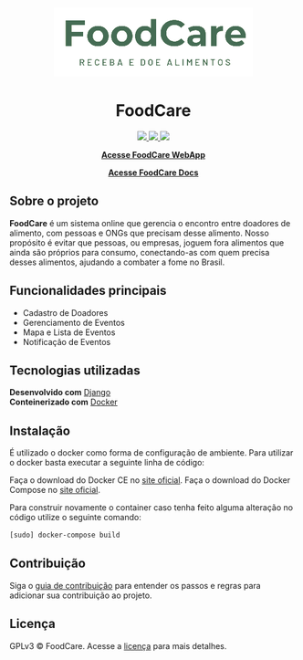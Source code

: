 <p align="center">
  <img src="docs/images/logo-medium.png" alt="Logo">
</p>

<h1 align="center">FoodCare</h1>

<p align="center">
  <a href="http://isitmaintained.com/project/fga-eps-mds/2019.2-FoodCare" alt="Porcentagem de issues abertas" >
    <img src="http://isitmaintained.com/badge/open/fga-eps-mds/2019.2-FoodCare.svg" />
  </a>
  <a href="http://isitmaintained.com/project/fga-eps-mds/2019.2-FoodCare" alt="Tempo médio para fechar uma issue" >
    <img src="http://isitmaintained.com/badge/resolution/fga-eps-mds/2019.2-FoodCare.svg" />
  </a>
  <a href="https://www.gnu.org/licenses/gpl-3.0" alt="Licença: GPL v3" >
    <img src="https://img.shields.io/badge/License-GPLv3-blue.svg" />
  </a>
</p>

<p align="center">
    <a href="https://fga-eps-mds.github.io/2019.1-unbrake/"><strong>Acesse FoodCare WebApp</strong></a>
</p>

<p align="center">
    <a href="https://fga-eps-mds.github.io/2019.1-unbrake/"><strong>Acesse FoodCare Docs</strong></a>
</p>

## Sobre o projeto

**FoodCare** é um sistema online que gerencia o encontro entre doadores de alimento, com pessoas e ONGs que precisam desse alimento. Nosso propósito é evitar que pessoas, ou empresas, joguem fora alimentos que ainda são próprios para consumo, conectando-as com quem precisa desses alimentos, ajudando a combater a fome no Brasil.

## Funcionalidades principais

- Cadastro de Doadores
- Gerenciamento de Eventos
- Mapa e Lista de Eventos
- Notificação de Eventos

## Tecnologias utilizadas

**Desenvolvido com** [Django](https://www.djangoproject.com/)  
**Conteinerizado com** [Docker](https://www.docker.com/)  

## Instalação

É utilizado o docker como forma de configuração de ambiente. Para utilizar o docker basta executar a seguinte linha de código:

Faça o download do Docker CE no [site oficial](https://docs.docker.com/engine/installation/).
Faça o download do Docker Compose no [site oficial](https://docs.docker.com/compose/install/).

Para construir novamente o container caso tenha feito alguma alteração no código utilize o seguinte comando:

```bash
[sudo] docker-compose build
```

<!-- ## Testes

Descreva e mostre como rodar testes. -->

## Contribuição

Siga o [guia de contribuição](???) para entender os passos e regras para adicionar sua contribuição ao projeto.

<!--

## Estilo do Código

If you're using any code style like xo, standard etc. That will help others while contributing to your project. Ex. -

[![js-standard-style](https://img.shields.io/badge/code%20style-standard-brightgreen.svg?style=flat)](https://github.com/feross/standard)

-->

## Licença

GPLv3 © FoodCare. Acesse a [licença](LICENSE) para mais detalhes.
